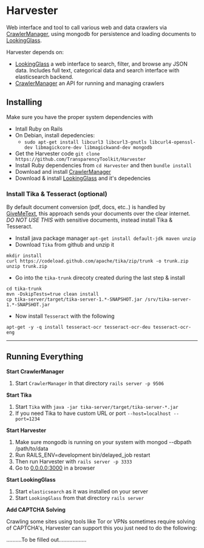 Harvester
=========

Web interface and tool to call various web and data crawlers via [CrawlerManager](https://github.com/TransparencyToolkit/CrawlerManager), using mongodb for persistence and loading documents to [LookingGlass](https://github.com/TransparencyToolkit/LookingGlass).

Harvester depends on:
- [LookingGlass](https://github.com/TransparencyToolkit/LookingGlass) a web interface to search, filter, and browse any JSON data. Includes full text, categorical data and search interface with elasticsearch backend.
- [CrawlerManager](https://github.com/TransparencyToolkit/CrawlerManager) an API for running and managing crawlers

## Installing

Make sure you have the proper system dependencies with

- Intall Ruby on Rails
- On Debian, install depedencies:
  - `sudo apt-get install libcurl3 libcurl3-gnutls libcurl4-openssl-dev libmagickcore-dev libmagickwand-dev mongodb`
- Get the Harvester code `git clone https://github.com/TransparencyToolkit/Harvester`
- Install Ruby dependencies from `cd Harvester` and then `bundle install`
- Download and install [CrawlerManager](https://github.com/TransparencyToolkit/CrawlerManager)
- Download & install [LookingGlass](https://github.com/TransparencyToolkit/LookingGlass) and it's depedencies


### Install Tika & Tesseract (optional)

By default document conversion (pdf, docs, etc..) is handled by [GiveMeText](http://givemetext.okfnlabs.org), this approach sends your documents over the clear internet. 
*DO NOT USE THIS* with sensitive documents, instead install Tika & Tesseract.

- Install java package manager `apt-get install default-jdk maven unzip`
- Download `Tika` from github and unzip it

```
mkdir install
curl https://codeload.github.com/apache/tika/zip/trunk -o trunk.zip
unzip trunk.zip
```

- Go into the `tika-trunk` direcoty created during the last step & install

```
cd tika-trunk
mvn -DskipTests=true clean install
cp tika-server/target/tika-server-1.*-SNAPSHOT.jar /srv/tika-server-1.*-SNAPSHOT.jar
```

- Now install `Tesseract` with the following

```
apt-get -y -q install tesseract-ocr tesseract-ocr-deu tesseract-ocr-eng
```

---


## Running Everything


**Start CrawlerManager**

1. Start `CrawlerManager` in that directory `rails server -p 9506`

**Start Tika**

1. Start `Tika` with `java -jar tika-server/target/tika-server-*.jar` 
2. If you need Tika to have custom URL or port  `--host=localhost --port=1234`

**Start Harvester**

1. Make sure mongodb is running on your system with mongod --dbpath /path/to/data
2. Run RAILS_ENV=development bin/delayed_job restart
3. Then run Harvester with `rails server -p 3333`
4. Go to [0.0.0.0:3000](http://0.0.0.0:3333) in a browser

**Start LookingGlass**

1. Start `elasticsearch` as it was installed on your server
2. Start `LookingGlass` from that directory `rails server`

**Add CAPTCHA Solving**

Crawling some sites using tools like Tor or VPNs sometimes require solving of
CAPTCHA's, Harvester can support this you just need to do the following:

..........To be filled out..................
